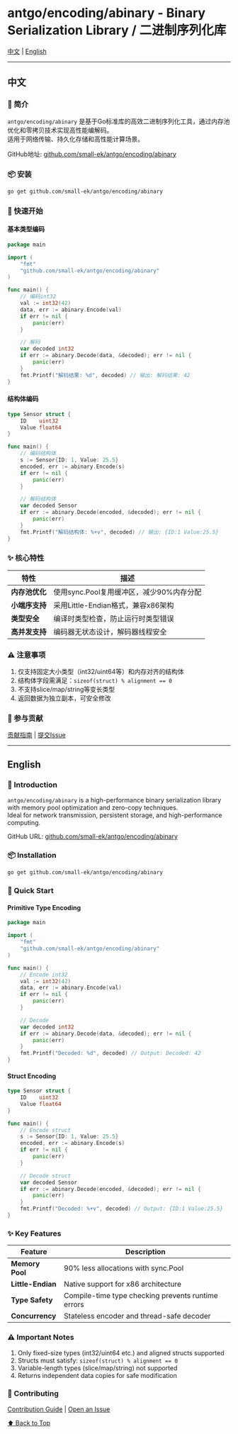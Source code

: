 # antgo/encoding/abinary - Binary Serialization Library / 二进制序列化库

[中文](#中文) | [English](#english)

---

## 中文

### 📖 简介

`antgo/encoding/abinary` 是基于Go标准库的高效二进制序列化工具，通过内存池优化和零拷贝技术实现高性能编解码。  
适用于网络传输、持久化存储和高性能计算场景。

GitHub地址: [github.com/small-ek/antgo/encoding/abinary](https://github.com/small-ek/antgo/encoding/abinary)

### 📦 安装

```bash
go get github.com/small-ek/antgo/encoding/abinary
```

### 🚀 快速开始

#### 基本类型编码
```go
package main

import (
	"fmt"
	"github.com/small-ek/antgo/encoding/abinary"
)

func main() {
	// 编码int32
	val := int32(42)
	data, err := abinary.Encode(val)
	if err != nil {
		panic(err)
	}

	// 解码
	var decoded int32
	if err := abinary.Decode(data, &decoded); err != nil {
		panic(err)
	}
	fmt.Printf("解码结果: %d", decoded) // 输出: 解码结果: 42
}
```

#### 结构体编码
```go
type Sensor struct {
	ID    uint32
	Value float64
}

func main() {
	// 编码结构体
	s := Sensor{ID: 1, Value: 25.5}
	encoded, err := abinary.Encode(s)
	if err != nil {
		panic(err)
	}

	// 解码结构体
	var decoded Sensor
	if err := abinary.Decode(encoded, &decoded); err != nil {
		panic(err)
	}
	fmt.Printf("解码结构体: %+v", decoded) // 输出: {ID:1 Value:25.5}
}
```

### ✨ 核心特性

| 特性                | 描述                                                                 |
|---------------------|--------------------------------------------------------------------|
| **内存池优化**       | 使用sync.Pool复用缓冲区，减少90%内存分配                              |
| **小端序支持**       | 采用Little-Endian格式，兼容x86架构                                    |
| **类型安全**         | 编译时类型检查，防止运行时类型错误                                    |
| **高并发支持**       | 编码器无状态设计，解码器线程安全                                      |

### ⚠️ 注意事项
1. 仅支持固定大小类型（int32/uint64等）和内存对齐的结构体
2. 结构体字段需满足：`sizeof(struct) % alignment == 0`
3. 不支持slice/map/string等变长类型
4. 返回数据为独立副本，可安全修改

### 🤝 参与贡献
[贡献指南](https://github.com/small-ek/antgo/blob/main/CONTRIBUTING.md) | [提交Issue](https://github.com/small-ek/antgo/issues)

---

## English

### 📖 Introduction

`antgo/encoding/abinary` is a high-performance binary serialization library with memory pool optimization and zero-copy techniques.  
Ideal for network transmission, persistent storage, and high-performance computing.

GitHub URL: [github.com/small-ek/antgo/encoding/abinary](https://github.com/small-ek/antgo/encoding/abinary)

### 📦 Installation

```bash
go get github.com/small-ek/antgo/encoding/abinary
```

### 🚀 Quick Start

#### Primitive Type Encoding
```go
package main

import (
	"fmt"
	"github.com/small-ek/antgo/encoding/abinary"
)

func main() {
	// Encode int32
	val := int32(42)
	data, err := abinary.Encode(val)
	if err != nil {
		panic(err)
	}

	// Decode
	var decoded int32
	if err := abinary.Decode(data, &decoded); err != nil {
		panic(err)
	}
	fmt.Printf("Decoded: %d", decoded) // Output: Decoded: 42
}
```

#### Struct Encoding
```go
type Sensor struct {
	ID    uint32
	Value float64
}

func main() {
	// Encode struct
	s := Sensor{ID: 1, Value: 25.5}
	encoded, err := abinary.Encode(s)
	if err != nil {
		panic(err)
	}

	// Decode struct
	var decoded Sensor
	if err := abinary.Decode(encoded, &decoded); err != nil {
		panic(err)
	}
	fmt.Printf("Decoded: %+v", decoded) // Output: {ID:1 Value:25.5}
}
```

### ✨ Key Features

| Feature             | Description                                                        |
|---------------------|--------------------------------------------------------------------|
| **Memory Pool**     | 90% less allocations with sync.Pool                                |
| **Little-Endian**   | Native support for x86 architecture                               |
| **Type Safety**     | Compile-time type checking prevents runtime errors                |
| **Concurrency**     | Stateless encoder and thread-safe decoder                         |

### ⚠️ Important Notes
1. Only fixed-size types (int32/uint64 etc.) and aligned structs supported
2. Structs must satisfy: `sizeof(struct) % alignment == 0`
3. Variable-length types (slice/map/string) not supported
4. Returns independent data copies for safe modification

### 🤝 Contributing
[Contribution Guide](https://github.com/small-ek/antgo/blob/main/CONTRIBUTING.md) | [Open an Issue](https://github.com/small-ek/antgo/issues)

[⬆ Back to Top](#中文)
